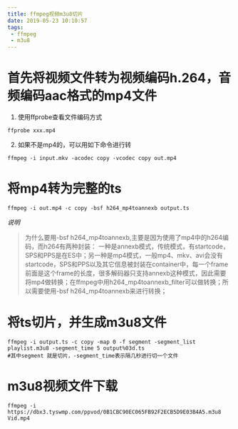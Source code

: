 ```yaml
---
title: ffmpeg视频m3u8切片
date: 2019-05-23 10:10:57
tags:
 - ffmpeg
 - m3u8
---
```


# 首先将视频文件转为视频编码h.264，音频编码aac格式的mp4文件 

1. 使用ffprobe查看文件编码方式

```
ffprobe xxx.mp4
```

<!---more-->

2. 如果不是mp4的，可以用如下命令进行转

```
ffmpeg -i input.mkv -acodec copy -vcodec copy out.mp4 
```

# 将mp4转为完整的ts

```
ffmpeg -i out.mp4 -c copy -bsf h264_mp4toannexb output.ts  
```

*说明*
> 为什么要用-bsf h264_mp4toannexb,主要是因为使用了mp4中的h264编码，而h264有两种封装： 
一种是annexb模式，传统模式，有startcode，SPS和PPS是在ES中；另一种是mp4模式，一般mp4、mkv、avi会没有startcode，SPS和PPS以及其它信息被封装在container中，每一个frame前面是这个frame的长度，很多解码器只支持annexb这种模式，因此需要将mp4做转换；在ffmpeg中用h264_mp4toannexb_filter可以做转换；所以需要使用-bsf h264_mp4toannexb来进行转换；

# 将ts切片，并生成m3u8文件

```
ffmpeg -i output.ts -c copy -map 0 -f segment -segment_list playlist.m3u8 -segment_time 5 output%03d.ts  
#其中segment 就是切片，-segment_time表示隔几秒进行切一个文件
```

# m3u8视频文件下载

```
ffmpeg -i https://dbx3.tyswmp.com/ppvod/0B1CBC90EC065FB92F2ECB5D9E03B4A5.m3u8 Vid.mp4
```



